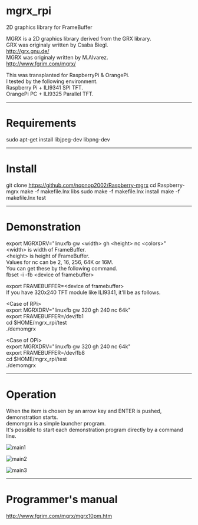 # mgrx_rpi
2D graphics library for FrameBuffer

MGRX is a 2D graphics library derived from the GRX library.   
GRX was originaly written by Csaba Biegl.   
<http://grx.gnu.de/>   
MGRX was originaly written by M.Alvarez.   
<http://www.fgrim.com/mgrx/>   

This was transplanted for RaspberryPi & OrangePi.   
I tested by the following environment.   
Raspberry Pi + ILI9341 SPI TFT.    
OrangePi PC + ILI9325 Parallel TFT.   

---

# Requirements

sudo apt-get install libjpeg-dev libpng-dev

---

# Install

git clone https://github.com/nopnop2002/Raspberry-mgrx
cd Raspberry-mgrx
make -f makefile.lnx libs
sudo make -f makefile.lnx install
make -f makefile.lnx test

---

# Demonstration

export MGRXDRV="linuxfb gw &lt;width&gt; gh &lt;height&gt; nc &lt;colors&gt;"   
&lt;width&gt; is width of FrameBuffer.   
&lt;height&gt; is height of FrameBuffer.   
Values for nc can be 2, 16, 256, 64K or 16M.   
You can get these by the following command.   
fbset -i -fb &lt;device of framebuffer&gt;   

export FRAMEBUFFER=&lt;device of framebuffer&gt;   
If you have 320x240 TFT module like ILI9341, it'll be as follows.   

&lt;Case of RPi&gt;   
export MGRXDRV="linuxfb gw 320 gh 240 nc 64k"   
export FRAMEBUFFER=/dev/fb1   
cd $HOME/mgrx_rpi/test   
./demomgrx   

&lt;Case of OPi&gt;   
export MGRXDRV="linuxfb gw 320 gh 240 nc 64k"   
export FRAMEBUFFER=/dev/fb8   
cd $HOME/mgrx_rpi/test   
./demomgrx   

---

# Operation

When the item is chosen by an arrow key and ENTER is pushed, demonstration starts.   
demomgrx is a simple launcher program.   
It's possible to start each demonstration program directly by a command line.   

![main1](https://cloud.githubusercontent.com/assets/6020549/25655340/834fa7b0-302f-11e7-943b-1d80b255a9d3.png)

![main2](https://cloud.githubusercontent.com/assets/6020549/25655348/8861486c-302f-11e7-87bd-e32a518ed616.png)

![main3](https://cloud.githubusercontent.com/assets/6020549/25655353/8bb1c604-302f-11e7-8177-bc02b774a55d.png)


---

# Programmer's manual

<http://www.fgrim.com/mgrx/mgrx10pm.htm>   
